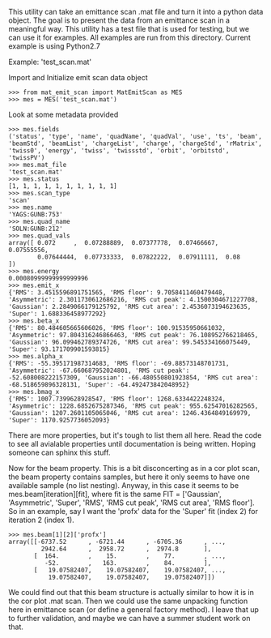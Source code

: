 This utility can take an emittance scan .mat file and turn it into a python data object. The goal is to present the data from an emittance scan in a meaningful way.  This utility has a test file that is used for testing, but we can use it for examples. All examples are run from this directory. Current example is using Python2.7

Example: 'test_scan.mat'

Import and Initialize emit scan data object
```
>>> from mat_emit_scan import MatEmitScan as MES
>>> mes = MES('test_scan.mat')
```

Look at some metadata provided
```
>>> mes.fields
('status', 'type', 'name', 'quadName', 'quadVal', 'use', 'ts', 'beam', 'beamStd', 'beamList', 'chargeList', 'charge', 'chargeStd', 'rMatrix', 'twiss0', 'energy', 'twiss', 'twissstd', 'orbit', 'orbitstd', 'twissPV')
>>> mes.mat_file
'test_scan.mat'
>>> mes.status
[1, 1, 1, 1, 1, 1, 1, 1, 1, 1]
>>> mes.scan_type
'scan'
>>> mes.name
'YAGS:GUNB:753'
>>> mes.quad_name
'SOLN:GUNB:212'
>>> mes.quad_vals
array([ 0.072     ,  0.07288889,  0.07377778,  0.07466667,  0.07555556,
        0.07644444,  0.07733333,  0.07822222,  0.07911111,  0.08      ])
>>> mes.energy
0.00080999999999999996
>>> mes.emit_x
{'RMS': 3.4515596891751565, 'RMS floor': 9.7058411460479448, 'Asymmetric': 2.3011730612686216, 'RMS cut peak': 4.1500304671227708, 'Gaussian': 2.2849066179125792, 'RMS cut area': 2.4536073194623635, 'Super': 1.688336458977292}
>>> mes.beta_x
{'RMS': 80.484605665606026, 'RMS floor': 100.91535950661032, 'Asymmetric': 97.804316246866463, 'RMS cut peak': 76.108952766218465, 'Gaussian': 96.099462789374726, 'RMS cut area': 99.545334166075449, 'Super': 93.171709901593815}
>>> mes.alpha_x
{'RMS': -55.395171987314683, 'RMS floor': -69.88573148701731, 'Asymmetric': -67.660687952024801, 'RMS cut peak': -52.608008222157309, 'Gaussian': -66.480550801923854, 'RMS cut area': -68.518659896328131, 'Super': -64.492473842048952}
>>> mes.bmag_x
{'RMS': 1007.7399628928547, 'RMS floor': 1268.6334422248324, 'Asymmetric': 1228.6852675287346, 'RMS cut peak': 955.62547016282565, 'Gaussian': 1207.2601105065046, 'RMS cut area': 1246.4364849169979, 'Super': 1170.9257736052093}
```
There are more properties, but it's tough to list them all here.  Read the code to see all avialable properties until documentation is being written.  Hoping someone can sphinx this stuff.

Now for the beam property.  This is a bit disconcerting as in a cor plot scan, the beam property contains samples, but here it only seems to have one available sample (no list nesting).  Anyway, in this case it seems to be mes.beam[iteration][fit], where fit is the same FIT = ['Gaussian', 'Asymmetric', 'Super', 'RMS', 'RMS cut peak', 'RMS cut area', 'RMS floor'].  So in an example, say I want the 'profx' data for the 'Super' fit (index 2) for iteration 2 (index 1).
```
>>> mes.beam[1][2]['profx']
array([[-6737.52      , -6721.44      , -6705.36      , ...,
         2942.64      ,  2958.72      ,  2974.8       ],
       [  164.        ,    15.        ,    77.        , ...,
          -52.        ,   163.        ,    84.        ],
       [   19.07582407,    19.07582407,    19.07582407, ...,
           19.07582407,    19.07582407,    19.07582407]])
```

We could find out that this beam structure is actually similar to how it is in the cor plot .mat scan.  Then we could use the same unpacking function here in emittance scan (or define a general factory method).  I leave that up to further validation, and maybe we can have a summer student work on that.
